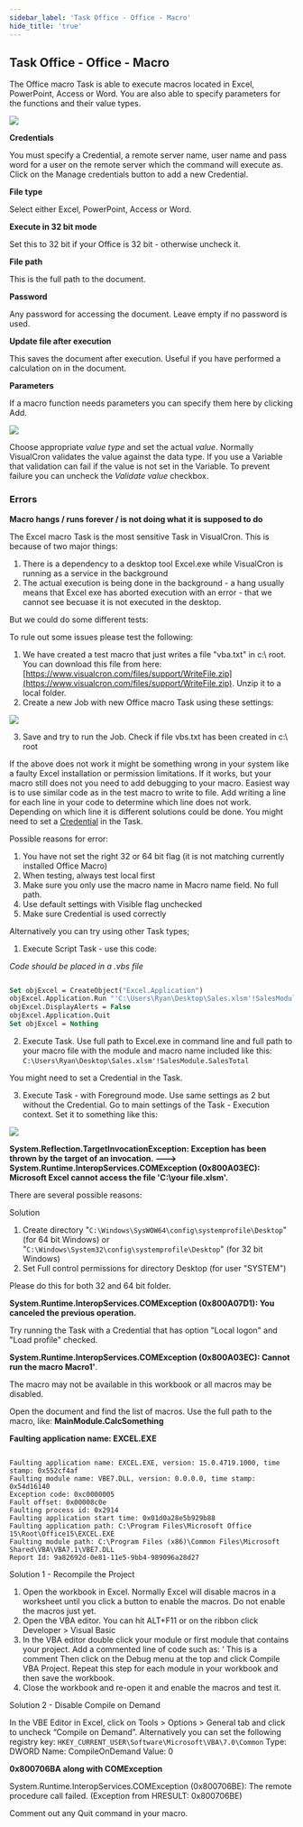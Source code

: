```yaml
---
sidebar_label: 'Task Office - Office - Macro'
hide_title: 'true'
---
```


## Task Office - Office - Macro

The Office macro Task is able to execute macros located in Excel, PowerPoint, Access or Word. You are also able to specify parameters for the functions and their value types.

![](../../../../../static/img/taskofficemacro.png)

**Credentials**

You must specify a Credential, a remote server name, user name and pass word for a user on the remote server which the command will execute as. Click on the Manage credentials button to add a new Credential.
 
**File type**

Select either Excel, PowerPoint, Access or Word.
 
**Execute in 32 bit mode**

Set this to 32 bit if your Office is 32 bit - otherwise uncheck it.
 
**File path**

This is the full path to the document.
 
**Password**

Any password for accessing the document. Leave empty if no password is used.
 
**Update file after execution**

This saves the document after execution. Useful if you have performed a calculation on in the document.
 
**Parameters**

If a macro function needs parameters you can specify them here by clicking Add.

![](../../../../../static/img/clip333444083.gif)

Choose appropriate *value type* and set the actual *value*. Normally VisualCron validates the value against the data type. If you use a Variable that validation can fail if the value is not set in the Variable. To prevent failure you can uncheck the *Validate value* checkbox.
 
### Errors
 
**Macro hangs / runs forever / is not doing what it is supposed to do**

The Excel macro Task is the most sensitive Task in VisualCron. This is because of two major things:

1. There is a dependency to a desktop tool Excel.exe while VisualCron is running as a service in the background
2. The actual execution is being done in the background - a hang usually means that Excel exe has aborted execution with an error - that we cannot see becuase it is not executed in the desktop.
 
But we could do some different tests:
 
To rule out some issues please test the following:

1. We have created a test macro that just writes a file "vba.txt" in c:\ root. You can download this file from here: [https://www.visualcron.com/files/support/WriteFile.zip](https://www.visualcron.com/files/support/WriteFile.zip). Unzip it to a local folder.
2. Create a new Job with new Office macro Task using these settings:

![](../../../../../static/img/officemacrodebug.png)

3. Save and try to run the Job. Check if file vbs.txt has been created in c:\ root
 
If the above does not work it might be something wrong in your system like a faulty Excel installation or permission limitations. If it works, but your macro still does not you need to add debugging to your macro. Easiest way is to use similar code as in the test macro to write to file. Add writing a line for each line in your code to determine which line does not work. Depending on which line it is different solutions could be done. You might need to set a [Credential](../../../server/global-credentials) in the Task.
 
Possible reasons for error:

1. You have not set the right 32 or 64 bit flag (it is not matching currently installed Office Macro)
2. When testing, always test local first
3. Make sure you only use the macro name in Macro name field. No full path.
4. Use default settings with Visible flag unchecked
5. Make sure Credential is used correctly
 
Alternatively you can try using other Task types;
 
1. Execute Script Task - use this code:

*Code should be placed in a .vbs file*

```vb

Set objExcel = CreateObject("Excel.Application")
objExcel.Application.Run "'C:\Users\Ryan\Desktop\Sales.xlsm'!SalesModule.SalesTotal"
objExcel.DisplayAlerts = False
objExcel.Application.Quit
Set objExcel = Nothing

```

2. Execute Task. Use full path to Excel.exe in command line and full path to your macro file with the module and macro name included like this: `C:\Users\Ryan\Desktop\Sales.xlsm'!SalesModule.SalesTotal`
 
You might need to set a Credential in the Task.
 
3. Execute Task - with Foreground mode. Use same settings as 2  but without the Credential. Go to main settings of the Task - Execution context. Set it to something like this:

![](../../../../../static/img/macroexecutioncontext.png)

**System.Reflection.TargetInvocationException: Exception has been thrown by the target of an invocation. ---> System.Runtime.InteropServices.COMException (0x800A03EC): Microsoft Excel cannot access the file 'C:\your file.xlsm'.**

There are several possible reasons:
 
Solution

1. Create directory "`C:\Windows\SysWOW64\config\systemprofile\Desktop`" (for 64 bit Windows) or "`C:\Windows\System32\config\systemprofile\Desktop`" (for 32 bit Windows)
2. Set Full control permissions for directory Desktop (for user "SYSTEM")
 
Please do this for both 32 and 64 bit folder.
 
**System.Runtime.InteropServices.COMException (0x800A07D1): You canceled the previous operation.**

Try running the Task with a Credential that has option "Local logon" and "Load profile" checked.
 
 
**System.Runtime.InteropServices.COMException (0x800A03EC): Cannot run the macro Macro1'**.

The macro may not be available in this workbook or all macros may be disabled.
 
Open the document and find the list of macros. Use the full path to the macro, like: **MainModule.CalcSomething**
 
**Faulting application name: EXCEL.EXE**

```

Faulting application name: EXCEL.EXE, version: 15.0.4719.1000, time stamp: 0x552cf4af
Faulting module name: VBE7.DLL, version: 0.0.0.0, time stamp: 0x54d16140
Exception code: 0xc0000005
Fault offset: 0x00008c0e
Faulting process id: 0x2914
Faulting application start time: 0x01d0a28e5b929b88
Faulting application path: C:\Program Files\Microsoft Office 15\Root\Office15\EXCEL.EXE
Faulting module path: C:\Program Files (x86)\Common Files\Microsoft Shared\VBA\VBA7.1\VBE7.DLL
Report Id: 9a82692d-0e81-11e5-9bb4-989096a28d27

``` 
 
Solution 1 - Recompile the Project

1. Open the workbook in Excel. Normally Excel will disable macros in a worksheet until you click a button to enable the macros. Do not enable the macros just yet.
2. Open the VBA editor. You can hit ALT+F11 or on the ribbon click Developer > Visual Basic
3.  In the VBA editor double click your module or first module that contains your project. Add a commented line of code such as:
‘ This is a comment
Then click on the Debug menu at the top and click Compile VBA Project.
Repeat this step for each module in your workbook and then save the workbook.
4. Close the workbook and re-open it and enable the macros and test it.
 
Solution 2 - Disable Compile on Demand

In the VBE Editor in Excel, click on Tools > Options > General tab and click to uncheck “Compile on Demand”.
Alternatively you can set the following registry key:
`HKEY_CURRENT_USER\Software\Microsoft\VBA\7.0\Common`
Type:  DWORD
Name:  CompileOnDemand
Value:  0
 
**0x800706BA along with COMException**

System.Runtime.InteropServices.COMException (0x800706BE): The remote procedure call failed. (Exception from HRESULT: 0x800706BE)
 
Comment out any Quit command in your macro.